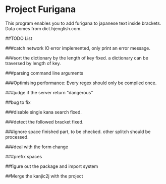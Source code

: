 # Project Furigana

This program enables you to add furigana to japanese text inside brackets.
Data comes from dict.hjenglish.com.


##TODO List

###catch network IO error
implemented, only print an error message.

###sort the dictionary by the length of key
fixed. a dictionary can be traversed by length of key.

###parsing command line arguments

###Optimising performance:
Every regex should only be compiled once.

###judge if the server return "dangerous"

##bug to fix

###disable single kana search
fixed.

###detect the followed bracket
fixed.

###ignore space
finished part, to be checked.
other splitch should be processed.

###deal with the form change

###prefix spaces


##figure out the package and import system


##Merge the kanjic2j with the project
